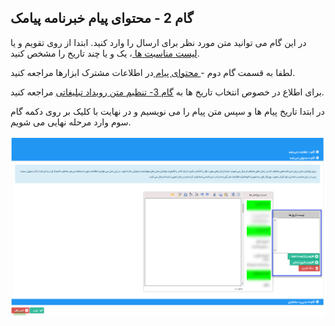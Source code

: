 ﻿## گام 2 - محتوای پیام خبرنامه پیامک


در این گام می توانید متن مورد نظر برای ارسال را وارد کنید. ابتدا از روی تقویم و یا[  لیست مناسبت ها ](https://github.com/1stco/PayamGostarDocs/blob/master/help%202.5.4/Basic-Information/Holiday-management-and-occasions/Holiday-management-and-occasions.md)، یک و یا چند تاریخ را مشخص کنید.

لطفا به قسمت  گام دوم -[ محتوای پیام ](https://github.com/1stco/PayamGostarDocs/blob/master/help%202.5.4/Marketing/moshtarak-abzar/gam%20do/gam-do.md) در اطلاعات مشترک ابزارها  مراجعه کنید.


برای اطلاع در خصوص انتخاب تاریخ ها به [گام 3- تنظیم متن رویداد تبلیغاتی](https://github.com/1stco/PayamGostarDocs/blob/master/help%202.5.4/Marketing/sms/Advertising-event/3-tanzim-matn/tanzim-matn.md) مراجعه کنید.


در ابتدا تاریخ پیام ها و سپس متن پیام را می نویسیم و در نهایت با کلیک بر روی دکمه گام سوم وارد مرحله نهایی می شویم.

![](advertising-sendingnewssms-secondstep.png)




